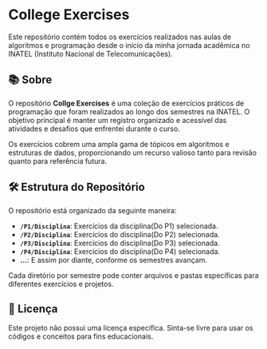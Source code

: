 # College Exercises

Este repositório contém todos os exercícios realizados nas aulas de algoritmos e programação desde o início da minha jornada acadêmica no INATEL (Instituto Nacional de Telecomunicações).

## 📚 Sobre

O repositório **Collge Exercises** é uma coleção de exercícios práticos de programação que foram realizados ao longo dos semestres na INATEL. O objetivo principal é manter um registro organizado e acessível das atividades e desafios que enfrentei durante o curso. 

Os exercícios cobrem uma ampla gama de tópicos em algoritmos e estruturas de dados, proporcionando um recurso valioso tanto para revisão quanto para referência futura.

## 🛠 Estrutura do Repositório

O repositório está organizado da seguinte maneira:

- **`/P1/Disciplina`**: Exercícios da disciplina(Do P1) selecionada.
- **`/P2/Disciplina`**: Exercícios do disciplina(Do P2) selecionada.
- **`/P3/Disciplina`**: Exercícios do disciplina(Do P3) selecionada.
- **`/P4/Disciplina`**: Exercícios do disciplina(Do P4) selecionada.
- **...**: E assim por diante, conforme os semestres avançam.

Cada diretório por semestre pode conter arquivos e pastas específicas para diferentes exercícios e projetos.

## 📝 Licença
Este projeto não possui uma licença específica. Sinta-se livre para usar os códigos e conceitos para fins educacionais.
